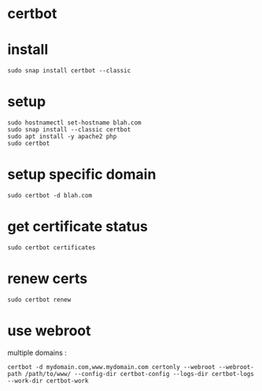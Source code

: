 # certbot

# install

`sudo snap install certbot --classic`

# setup

```
sudo hostnamectl set-hostname blah.com
sudo snap install --classic certbot
sudo apt install -y apache2 php
sudo certbot
```

# setup specific domain

`sudo certbot -d blah.com`

# get certificate status

`sudo certbot certificates`

# renew certs

`sudo certbot renew`

# use webroot

multiple domains :

`certbot -d mydomain.com,www.mydomain.com certonly --webroot --webroot-path /path/to/www/ --config-dir certbot-config --logs-dir certbot-logs --work-dir certbot-work`

